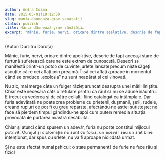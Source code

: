 ```yaml
---
author: Andra Cozma
date: 2015-05-01T18:12:50
slug: mania-dauneaza-grav-sanatatii
status: publish
title: Mânia dăunează grav sănătății
excerpt: "Mânie, furie, nervi, oricare dintre apelative, descrie de fapt aceeași stare de furtună sufletească care ne este  "
---
```

(Autor: Dumitru Doruța)

Mânie, furie, nervi, oricare dintre apelative, descrie de fapt aceeași stare de furtună sufletească care ne este extrem de cunoscută. Deseori se manifestă printr-un potop de cuvinte, urlete lansate precum niște săgeți ascuțite către cei aflați prin preajmă. Însă cei aflați aproape în momentul când se produce „explozia” nu sunt neapărat și cei vinovați.

Nu zic, mai merge câte un fulger răzleț aruncat deasupra unei mării liniștite. Chiar este necesară câte o refulare pentru ca răul să nu se adune înăuntru. E trecut cu vederea și de către ceilalți, fiind catalogat ca întâmplare. Dar furia adevărată ne poate crea probleme cu prietenii, dușmanii, șefii, rudele, creând rupturi ce pot fi cu greu reparate, afectându-ne astfel sufletește; ne face să pierdem timpul gândindu-ne apoi cum putem remedia situația provocată de purtarea noastră nesăbuită.

Chiar și atunci când spunem un adevăr, furia nu poate constitui mijlocul potrivit. Curajul și diplomația ne sunt de folos; un adevăr sau un sfat bine intenționat, dar spus cu urlete, nu va fi aproape niciodată urmat.

Și nu este afectat numai pshicul; o stare permanentă de furie ne face rău și fizic!
    